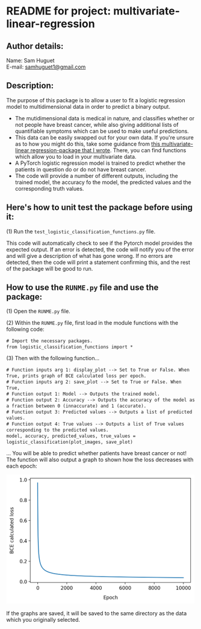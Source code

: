 # README for project: multivariate-linear-regression

## Author details: 
Name: Sam Huguet  
E-mail: samhuguet1@gmail.com

## Description: 
The purpose of this package is to allow a user to fit a logistic regression model to multidimensional data in order to predict a binary output. 
- The mutidimensional data is medical in nature, and classifies whether or not people have breast cancer, while also giving additional lists of quantifiable symptoms which can be used to make useful predictions. 
- This data can be easily swapped out for your own data. If you're unsure as to how you might do this, take some guidance from [this multivariate-linear regression-package that I wrote](https://github.com/SamHSoftware/Machine-Learning/tree/main/multivariate-linear-regression). There, you can find functions which allow you to load in your multivariate data. 
- A PyTorch logistic regression model is trained to predict whether the patients in question do or do not have breast cancer. 
- The code will provide a number of different outputs, including the trained model, the accuracy fo the model, the predicted values and the corresponding truth values. 

## Here's how to unit test the package before using it: 

(1) Run the ```test_logistic_classification_functions.py``` file.  

This code will automatically check to see if the Pytorch model provides the expected output. If an error is detected, the code will notify you of the error and will give a description of what has gone wrong. If no errors are detected, then the code will print a statement confirming this, and the rest of the package will be good to run. 

## How to use the ```RUNME.py``` file and use the package: 

(1) Open the ```RUNME.py``` file. 

(2) Within the ```RUNME.py``` file, first load in the module functions with the following code:

```
# Import the necessary packages.
from logistic_classification_functions import *
```

(3) Then with the following function... 
```
# Function inputs arg 1: display_plot --> Set to True or False. When True, prints graph of BCE calculated loss per epoch.
# Function inputs arg 2: save_plot --> Set to True or False. When True, 
# Function output 1: Model --> Outputs the trained model.
# Function output 2: Accuracy --> Outputs the accuracy of the model as a fraction between 0 (innaccurate) and 1 (accurate). 
# Function output 3: Predicted values --> Outputs a list of predicted values.  
# Function output 4: True values --> Outputs a list of True values corresponding to the predicted values.
model, accuracy, predicted_values, true_values = logistic_classification(plot_images, save_plot)
```

... You will be able to predict whether patients have breast cancer or not! The function will also output a graph to shown how the loss decreases with each epoch: 

<img src="https://github.com/SamHSoftware/Machine-Learning/blob/main/logistic-classification/img/BCE_calculated_loss.png?raw=true" alt="Loss per epoch" width="500"/>  

If the graphs are saved, it will be saved to the same directory as the data which you originally selected.